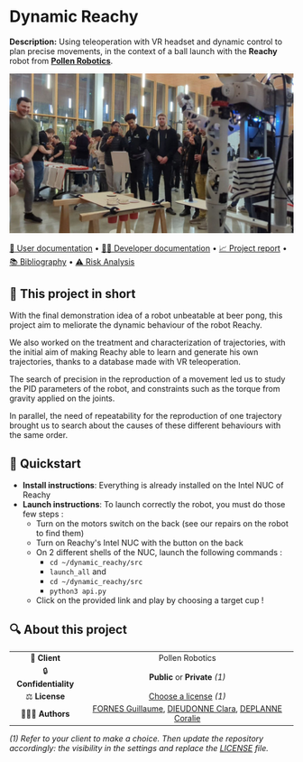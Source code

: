 # Dynamic Reachy

**Description:** Using teleoperation with VR headset and dynamic control to plan precise movements, 
in the context of a ball launch with the **Reachy** robot from __[Pollen Robotics](https://www.pollen-robotics.com/)__.

<img alt="" src="docs/images/reachy.jpg"> 

[📖 User documentation](docs/user) • [👨‍💻 Developer documentation](docs/developer) • [📈 Project report](docs/report) • [📚 Bibliography](docs/bibliography) • [⚠️ Risk Analysis](docs/risk)
  
## 📄 This project in short
With the final demonstration idea of a robot unbeatable at beer pong, this project aim to meliorate the dynamic 
behaviour of the robot Reachy.

We also worked on the treatment and characterization of trajectories, with the initial aim of making Reachy able to learn 
and generate his own trajectories, thanks to a database made with VR teleoperation.

The search of precision in the reproduction of a movement led us to study the PID parameters of the robot, and 
constraints such as the torque from gravity applied on the joints.

In parallel, the need of repeatability for the reproduction of one trajectory brought us to search about the causes of 
these different behaviours with the same order.

## 🚀 Quickstart

* **Install instructions**: Everything is already installed on the Intel NUC of Reachy
* **Launch instructions**: To launch correctly the robot, you must do those few steps :
  * Turn on the motors switch on the back (see our repairs on the robot to find them)
  * Turn on Reachy's Intel NUC with the button on the back
  * On 2 different shells of the NUC, launch the following commands :
    * `cd ~/dynamic_reachy/src`
    * `launch_all`
    and
    * `cd ~/dynamic_reachy/src`
    * `python3 api.py`
  * Click on the provided link and play by choosing a target cup !

## 🔍 About this project

|       |        |
|:----------------------------:|:-----------------------------------------------------------------------:|
| 💼 **Client**                |  Pollen Robotics                                            |
| 🔒 **Confidentiality**       | **Public** or **Private** *(1)*                                         |
| ⚖️ **License**               |  [Choose a license](https://choosealicense.com/) *(1)*                  |
| 👨‍👨‍👦 **Authors**               |  [FORNES Guillaume](https://github.com/GuiFornes/), [DIEUDONNE Clara](https://github.com/D-Clara/), [DEPLANNE Coralie](https://github.com/Drenayaz/) 


*(1) Refer to your client to make a choice. Then update the repository accordingly: the visibility in the settings and replace the [LICENSE](./LICENSE) file.*
